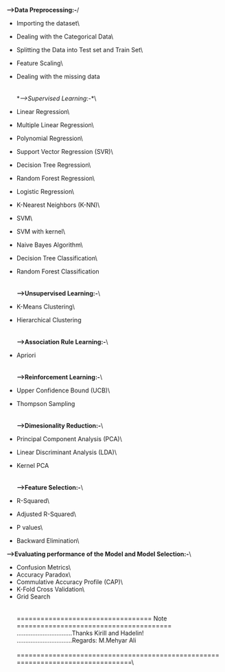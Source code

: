 **-->Data Preprocessing:-**/
- Importing the dataset\
- Dealing with the Categorical Data\
- Splitting the Data into Test set and Train Set\
- Feature Scaling\
- Dealing with the missing data\
\
\
**-->Supervised Learning*:-*\
- Linear Regression\
- Multiple Linear Regression\
- Polynomial Regression\
- Support Vector Regression (SVR)\
- Decision Tree Regression\
- Random Forest Regression\

- Logistic Regression\
- K-Nearest Neighbors (K-NN)\
- SVM\
- SVM with kernel\
- Naive Bayes Algorithm\
- Decision Tree Classification\
- Random Forest Classification\
\
\
**-->Unsupervised Learning:-**\
- K-Means Clustering\
- Hierarchical Clustering\
\
\
**-->Association Rule Learning:-**\
- Apriori\
\
\
**-->Reinforcement Learning:-**\
- Upper Confidence Bound (UCB)\
- Thompson Sampling\
\
\
**-->Dimesionality Reduction:-**\
- Principal Component Analysis (PCA)\
- Linear Discriminant Analysis (LDA)\
- Kernel PCA\
\
\
**-->Feature Selection:-**\
- R-Squared\
- Adjusted R-Squared\
- P values\
- Backward Elimination\

**-->Evaluating performance of the Model and Model Selection:-**\
- Confusion Metrics\
- Accuracy Paradox\
- Commulative Accuracy Profile (CAP)\
- K-Fold Cross Validation\
- Grid Search
\
\
\
================================== Note =======================================\
\................................Thanks Kirill and Hadelin!\
\................................Regards: M.Mehyar Ali\
\
================================================================================\
